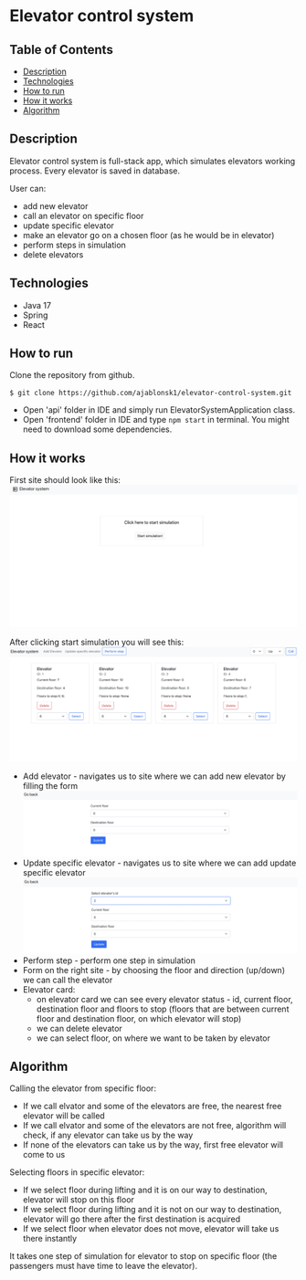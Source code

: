 # Elevator control system

## Table of Contents
  - [Description](#description)
  - [Technologies](#technologies)
  - [How to run](#how-to-run)
  - [How it works](#how-it-works)
  - [Algorithm](#algorithm)

## Description
Elevator control system is full-stack app, which simulates elevators working process. Every elevator is saved in database.

User can:
* add new elevator
* call an elevator on specific floor
* update specific elevator 
* make an elevator go on a chosen floor (as he would be in elevator)
* perform steps in simulation 
* delete elevators

## Technologies
* Java 17
* Spring
* React

## How to run 
Clone the repository from github.
```
$ git clone https://github.com/ajablonsk1/elevator-control-system.git
```
* Open 'api' folder in IDE and simply run ElevatorSystemApplication class.
* Open 'frontend' folder in IDE and type `npm start` in terminal. You might need to download some dependencies.

## How it works
First site should look like this: 
![home](images/home.png)

After clicking start simulation you will see this:
![simulation](images/simulation.png)
* Add elevator - navigates us to site where we can add new elevator by filling the form
![addElevator](images/addElevator.png)
* Update specific elevator - navigates us to site where we can add update specific elevator
![updateElevator](images/updateElevator.png)
* Perform step - perform one step in simulation
* Form on the right site - by choosing the floor and direction (up/down) we can call the elevator
* Elevator card:
  * on elevator card we can see every elevator status - id, current floor, destination floor and floors to stop (floors that are between current floor and 
    destination floor, on which elevator will stop)
  * we can delete elevator
  * we can select floor, on where we want to be taken by elevator

## Algorithm
Calling the elevator from specific floor:
* If we call elvator and some of the elevators are free, the nearest free elevator will be called
* If we call elvator and some of the elevators are not free, algorithm will check, if any elevator can take us by the way
* If none of the elevators can take us by the way, first free elevator will come to us 

Selecting floors in specific elevator:
* If we select floor during lifting and it is on our way to destination, elevator will stop on this floor
* If we select floor during lifting and it is not on our way to destination, elevator will go there after the first destination is acquired
* If we select floor when elevator does not move, elevator will take us there instantly

It takes one step of simulation for elevator to stop on specific floor (the passengers must have time to leave the elevator).

